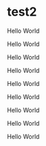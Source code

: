 # test2

Hello World

Hello World

Hello World
Hello World
Hello World
Hello World
Hello World
Hello World
Hello World
